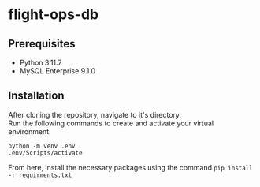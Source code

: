 # flight-ops-db

## Prerequisites
- Python 3.11.7
- MySQL Enterprise 9.1.0

## Installation
After cloning the repository, navigate to it's directory.  
Run the following commands to create and activate your virtual environment:  
```
python -m venv .env
.env/Scripts/activate  
```

From here, install the necessary packages using the command `pip install -r requirments.txt`